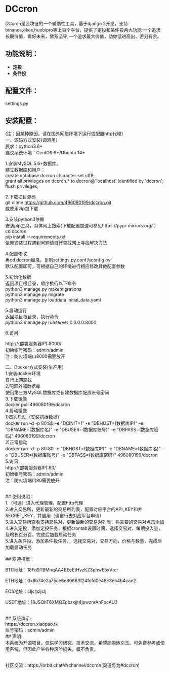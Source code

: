 # DCcron
DCcron是区块链的一个辅助性工具，基于django 2开发，支持binance,okex,huobipro等上百个平台，提供了定投和条件投两大功能:一个追求长期价值，看好未来，佛系坚守;一个追求最大价值，助你低进高出，游刃有余。
## 功能说明：
- __定投__
- __条件投__
## 配置文件：
settings.py
## 安装配置：
(注：因某种原因，请在国外网络环境下运行或配置http代理）<br>
一、源码方式安装(调测用）<br>
要求：python3.6+<br>
建议系统环境：CentOS 6+/Ubuntu 14+

1.安装MySQL 5.6+数据库。<br>
建立数据库和用户：<br>
create database dccron character set utf8;<br>
grant all privileges on dccron.\* to dccron@'localhost' identified by 'dccron';<br>
flush privileges;<br>


2.下载项目源码<br>
git clone https://github.com/496080199/dccron.git<br>
或使用zip包下载<br>

3.安装python3依赖<br>
安装pip工具，具体网上搜索(下载配置加速可参见https://pypi-mirrors.org/ ）<br>
cd dccron<br>
pip install -r requirements.txt<br>
依赖安装过程遇到问题请自行查找网上寻找解决方法<br>

4.配置修改<br>
再cd dccron目录，复制settings.py.conf为config.py<br>
默认配置即可，可根据自己的环境进行相应修改其他配置参数<br>

5.初始化数据<br>
返回项目根目录，顺序执行以下命令<br>
python3 manage.py makemigrations<br>
python3 manage.py migrate<br>
python3 manage.py loaddata initial_data.yaml<br>

5.启动运行<br>
返回项目根目录，执行命令<br>
python3 manage.py runserver 0.0.0.0:8000<br>



6.访问<br>

http://(部署服务器IP):8000/<br>
初始帐号密码：admin/admin<br>
注：防火墙端口8000需要放开<br>

二、Docker方式安装(生产用）<br>
1.安装docker环境<br>
自行上网查找<br>
2.配置外部数据库<br>
使用第三方MySQL数据库或自建数据库配置账号密码<br>
3.下载镜像<br>
docker pull 496080199/dccron<br>
4.启动镜像<br>
1)首次启动（安装初始数据）<br>
docker run -d -p 80:80 -e "DCINIT=1" -e "DBHOST=(数据库IP)" -e "DBNAME=(数据库名)" -e "DBUSER=(数据库账号)" -e "DBPASS=(数据库密码)" 496080199/dccron<br>
2)正常启动<br>
docker run -d -p 80:80 -e "DBHOST=(数据库IP)" -e "DBNAME=(数据库名)" -e "DBUSER=(数据库账号)" -e "DBPASS=(数据库密码)" 496080199/dccron<br>
5.访问<br>
http://(部署服务器IP):80/<br>
初始帐号密码：admin/admin<br>
注：防火墙端口80需要放开<br>

<br>
## 使用说明：<br>
1.（可选）进入代理管理，配置http代理<br>
2.进入交易所，更新最新的交易所列表，配置对应平台的API_KEY和并SECRET_KEY，并启用（请自行去对应平台申请）<br>
3.进入交易所查看支持交易对，更新最新的交易对列表，将需要的交易对点击添加<br>
4.进入定投，添加定投任务，根据crontab设置时间，选择交易对，每期投入量，及增长百分百，完成后加载启动任务<br>
5.进入条件投，添加条件投任务，，选择交易对，交易方向，价格与数量，完成后加载启动任务<br>
<br>
## 欢迎捐赠：<br>
<p>BTC地址：18Fd9TBMnqAA4BEeEtHvzKZ3phwE5xVrcr</p>
<p>ETH地址：0x8b74e2a75ce6e80663f24fcfd0e48c3eb4b4cae2</p>
<p>EOS地址：cljcljcljclj</p>
<p>USDT地址：18JSQhT6XMQZpbzxjjt4jpwznrAnFpcAU3</p>
<br>
## 系统演示:<br>
https://dccron.xiaopao.tk<br>
账号密码：admin/admin<br>
## 声明:<br>
本系统为开源项目，仅供学习研究，技术交流，希望能抛砖引玉。可免费参考或使用系统，但因此产生各种风险损失，概不负责。<br>
<br>
<p>社区交流：https://orbit.chat/#/channel/dccron(渠道号为#dccron)</p>
